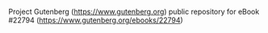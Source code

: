 Project Gutenberg (https://www.gutenberg.org) public repository for eBook #22794 (https://www.gutenberg.org/ebooks/22794)
